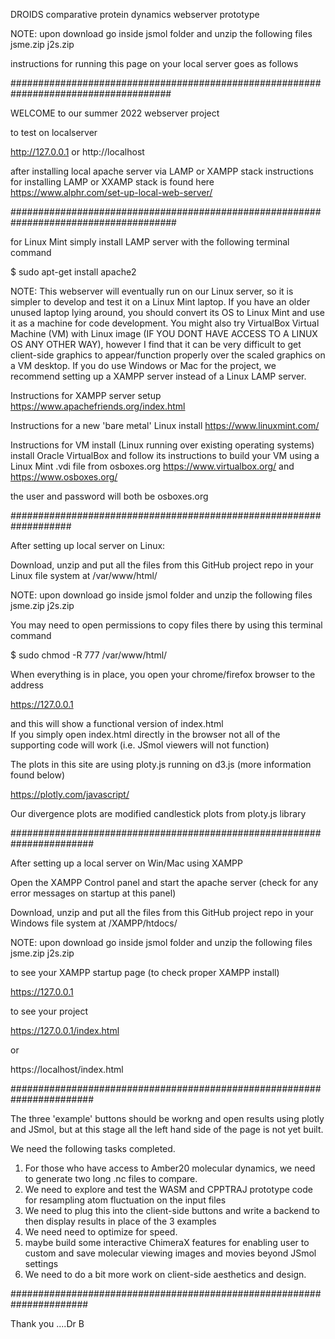 DROIDS comparative protein dynamics webserver prototype

NOTE: upon download go inside jsmol folder and unzip the following files
jsme.zip
j2s.zip

instructions for running this page on your local server goes as follows

#####################################################################################

WELCOME to our summer 2022 webserver project

to test on localserver

http://127.0.0.1
or
http://localhost

after installing local apache server via LAMP or XAMPP stack
instructions for installing LAMP or XXAMP stack is found here
https://www.alphr.com/set-up-local-web-server/

######################################################################################

for Linux Mint simply install LAMP server with the following terminal command

$ sudo apt-get install apache2

NOTE: This webserver will eventually run on our Linux server, so it is simpler to develop and test it on a Linux Mint laptop. If you have an older unused laptop lying around, you should convert its OS to Linux Mint and use it as a machine for code development. You might also try VirtualBox Virtual Machine (VM) with Linux image (IF YOU DONT HAVE ACCESS TO A LINUX OS ANY OTHER WAY), however I find that it can be very difficult to get client-side graphics to appear/function properly over the scaled graphics on a VM desktop.  If you do use Windows or Mac for the project, we recommend setting up a XAMPP server instead of a Linux LAMP server.

Instructions for XAMPP server setup
https://www.apachefriends.org/index.html


Instructions for a new 'bare metal' Linux install
https://www.linuxmint.com/


Instructions for VM install (Linux running over existing operating systems)
install Oracle VirtualBox and follow its instructions to build your VM using a Linux Mint .vdi file from osboxes.org
https://www.virtualbox.org/
and
https://www.osboxes.org/

the user and password will both be osboxes.org

###################################################################

After setting up local server on Linux: 

Download, unzip and put all the files from this GitHub project repo in your Linux file system at /var/www/html/ 

NOTE: upon download go inside jsmol folder and unzip the following files
jsme.zip
j2s.zip

You may need to open permissions to copy files there by using this terminal command

$ sudo chmod -R 777 /var/www/html/

When everything is in place, you open your chrome/firefox browser to the address

https://127.0.0.1

and this will show a functional version of index.html  
If you simply open index.html directly in the browser not all of the supporting code will work (i.e. JSmol viewers will not function)

The plots in this site are using ploty.js running on d3.js  (more information found below)

https://plotly.com/javascript/

Our divergence plots are modified candlestick plots from ploty.js library

#######################################################################

After setting up a local server on Win/Mac using XAMPP

Open the XAMPP Control panel and start the apache server (check for any error messages on startup at this panel)

Download, unzip and put all the files from this GitHub project repo in your Windows file system at /XAMPP/htdocs/ 

NOTE: upon download go inside jsmol folder and unzip the following files
jsme.zip
j2s.zip

to see your XAMPP startup page (to check proper XAMPP install)

https://127.0.0.1

to see your project

https://127.0.0.1/index.html

or

https://localhost/index.html


#######################################################################

The three 'example' buttons should be workng and open results using plotly and JSmol, but at this stage all the left hand side of the page is not yet built. 

We need the following tasks completed.

1. For those who have access to Amber20 molecular dynamics, we need to generate two long .nc files to compare.
2. We need to explore and test the WASM and CPPTRAJ prototype code for resampling atom fluctuation on the input files
3. We need to plug this into the client-side buttons and write a backend to then display results in place of the 3 examples
4. We need need to optimize for speed.
5. maybe build some interactive ChimeraX features for enabling user to custom and save molecular viewing images and movies beyond JSmol settings
6. We need to do a bit more work on client-side aesthetics and design.

######################################################################

Thank you ....Dr B


